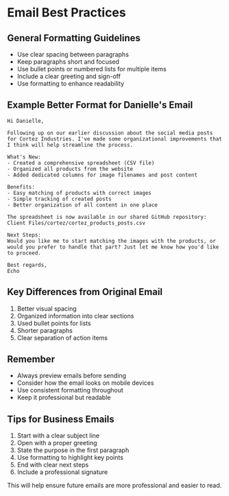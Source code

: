 # Email Best Practices

## General Formatting Guidelines
- Use clear spacing between paragraphs
- Keep paragraphs short and focused
- Use bullet points or numbered lists for multiple items
- Include a clear greeting and sign-off
- Use formatting to enhance readability

## Example Better Format for Danielle's Email

```
Hi Danielle,

Following up on our earlier discussion about the social media posts for Cortez Industries. I've made some organizational improvements that I think will help streamline the process.

What's New:
- Created a comprehensive spreadsheet (CSV file)
- Organized all products from the website
- Added dedicated columns for image filenames and post content

Benefits:
- Easy matching of products with correct images
- Simple tracking of created posts
- Better organization of all content in one place

The spreadsheet is now available in our shared GitHub repository:
Client Files/cortez/cortez_products_posts.csv

Next Steps:
Would you like me to start matching the images with the products, or would you prefer to handle that part? Just let me know how you'd like to proceed.

Best regards,
Echo
```

## Key Differences from Original Email
1. Better visual spacing
2. Organized information into clear sections
3. Used bullet points for lists
4. Shorter paragraphs
5. Clear separation of action items

## Remember
- Always preview emails before sending
- Consider how the email looks on mobile devices
- Use consistent formatting throughout
- Keep it professional but readable

## Tips for Business Emails
1. Start with a clear subject line
2. Open with a proper greeting
3. State the purpose in the first paragraph
4. Use formatting to highlight key points
5. End with clear next steps
6. Include a professional signature

This will help ensure future emails are more professional and easier to read.